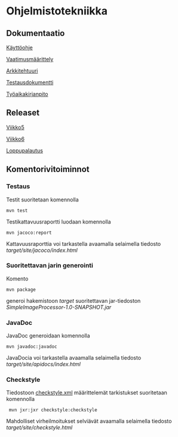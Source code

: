 # Ohjelmistotekniikka

## Dokumentaatio
[Käyttöohje](https://github.com/tumajote/ot-harjoitustyo/blob/master/dokumentaatio/kayttoohje.md)

[Vaatimusmäärittely](https://github.com/tumajote/ot-harjoitustyo/blob/master/dokumentaatio/vaatimusmaarittely.md)

[Arkkitehtuuri](https://github.com/tumajote/ot-harjoitustyo/blob/master/dokumentaatio/arkkitehtuuri.md)

[Testausdokumentti](https://github.com/tumajote/ot-harjoitustyo/blob/master/dokumentaatio/testausdokumentti.md)

[Työaikakirjanpito](https://github.com/tumajote/ot-harjoitustyo/blob/master/dokumentaatio/tuntikirjanpito.md)


## Releaset

[Viikko5](https://github.com/tumajote/ot-harjoitustyo/releases/tag/viikko5)

[Viikko6](https://github.com/tumajote/ot-harjoitustyo/releases/tag/Viikko6)

[Loppupalautus](https://github.com/tumajote/ot-harjoitustyo/releases/tag/loppupalautus)

## Komentorivitoiminnot

### Testaus

Testit suoritetaan komennolla

```
mvn test
```

Testikattavuusraportti luodaan komennolla

```
mvn jacoco:report
```

Kattavuusraporttia voi tarkastella avaamalla selaimella tiedosto _target/site/jacoco/index.html_

### Suoritettavan jarin generointi

Komento

```
mvn package
```

generoi hakemistoon _target_ suoritettavan jar-tiedoston _SimpleImageProcessor-1.0-SNAPSHOT.jar_

### JavaDoc

JavaDoc generoidaan komennolla

```
mvn javadoc:javadoc
```

JavaDocia voi tarkastella avaamalla selaimella tiedosto _target/site/apidocs/index.html_

### Checkstyle

Tiedostoon [checkstyle.xml](https://github.com/tumajote/ot-harjoitustyo/blob/master/SimpleImageProcessor/checkstyle.xml) määrittelemät tarkistukset suoritetaan komennolla

```
 mvn jxr:jxr checkstyle:checkstyle
```

Mahdolliset virheilmoitukset selviävät avaamalla selaimella tiedosto _target/site/checkstyle.html_

